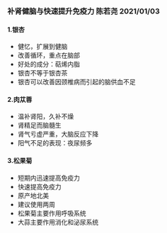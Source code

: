 ### 补肾健脑与快速提升免疫力 陈若尧 2021/01/03

#### 1.银杏
* 健忆，扩展到健脑
* 改善循环，重点在脑部
* 好处的成分：萜烯内脂
* 银杏不等于银杏茶
* 银杏可以改善因颈椎病而引起的脑供血不足

#### 2.肉苁蓉
* 温补肾阳，久补不燥
* 肾精足而脑髓生
* 肾气亏虚严重，大脑反应下降
* 阳气不足的表现：夜尿频多


#### 3.松果菊
* 短期内迅速提高免疫力
* 快速提高免疫力
* 原产地北美
* 建议使用两周
* 松果菊主要作用呼吸系统
* 大蒜主要作用消化和泌尿系统

